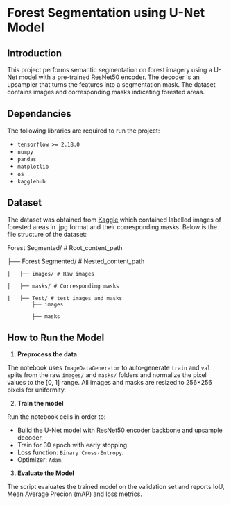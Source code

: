 # Forest Segmentation using U-Net Model
## Introduction
This project performs semantic segmentation on forest imagery using a U-Net model with a pre-trained ResNet50 encoder. The decoder is an upsampler that turns the features into a segmentation mask. The dataset contains images and corresponding masks indicating forested areas.

## Dependancies
The following libraries are required to run the project:
- `tensorflow >= 2.18.0`
- `numpy`
- `pandas`
- `matplotlib`
- `os`
- `kagglehub`

## Dataset
The dataset was obtained from [Kaggle](https://www.kaggle.com/datasets/quadeer15sh/augmented-forest-segmentation/data) which contained labelled images of forested areas in .jpg format and their corresponding masks. Below is the file structure of the dataset:

Forest Segmented/ # Root_content_path

├── Forest Segmented/ # Nested_content_path 

    │   ├── images/ # Raw images 

    │   ├── masks/ # Corresponding masks 

    |   ├── Test/ # test images and masks
            ├── images

            ├── masks

## How to Run the Model
1. **Preprocess the data**

The notebook uses `ImageDataGenerator` to auto-generate `train` and `val` splits from the raw `images/` and `masks/` folders and normalize the pixel values to the [0, 1] range. All images and masks are resized to 256×256 pixels for uniformity.

2. **Train the model**

Run the notebook cells in order to:
- Build the U-Net model with ResNet50 encoder backbone and upsample decoder.
- Train for 30 epoch with early stopping.
- Loss function: `Binary Cross-Entropy`.
- Optimizer: `Adam`.

3. **Evaluate the Model**

The script evaluates the trained model on the validation set and reports IoU, Mean Average Precion (mAP) and loss metrics.


